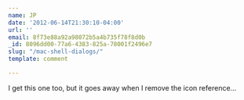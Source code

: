 ```yaml
---
name: JP
date: '2012-06-14T21:30:10-04:00'
url: ''
email: 8f73e88a92a98072b5a4b735f78f8d0b
_id: 8096dd00-77a6-4383-825a-78001f2496e7
slug: "/mac-shell-dialogs/"
template: comment

---
```


I get this one too, but it goes away when I remove the icon reference...
